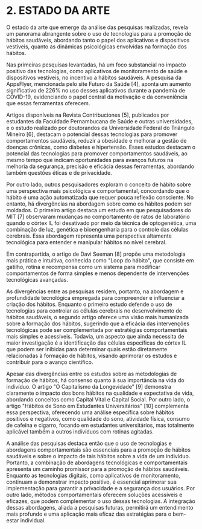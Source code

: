 # 2. ESTADO DA ARTE

O estado da arte que emerge da análise das pesquisas realizadas, revela um panorama abrangente sobre o uso de tecnologias para a promoção de hábitos saudáveis, abordando tanto o papel dos aplicativos e dispositivos vestíveis, quanto as dinâmicas psicológicas envolvidas na formação dos hábitos.
 
Nas primeiras pesquisas levantadas, há um foco substancial no impacto positivo das tecnologias, como aplicativos de monitoramento de saúde e dispositivos vestíveis, no incentivo a hábitos saudáveis. A pesquisa da AppsFlyer, mencionada pelo site Futuro da Saúde [4], aponta um aumento significativo de 226% no uso desses aplicativos durante a pandemia de COVID-19, evidenciando o papel central da motivação e da conveniência que essas ferramentas oferecem. 

Artigos disponíveis na Revista Contribuciones [5], publicados por estudantes da Faculdade Pernambucana de Saúde e outras universidades, e o estudo realizado por doutorandos da Universidade Federal do Triângulo Mineiro [6], destacam o potencial dessas tecnologias para promover comportamentos saudáveis, reduzir a obesidade e melhorar a gestão de doenças crônicas, como diabetes e hipertensão. Esses estudos destacam o potencial das tecnologias para promover comportamentos saudáveis, ao mesmo tempo que indicam oportunidades para avanços futuros na melhoria da segurança, precisão e eficácia dessas ferramentas, abordando também questões éticas e de privacidade.
 
Por outro lado, outros pesquisadores exploram o conceito de hábito sobre uma perspectiva mais psicológica e comportamental, concordando que o hábito é uma ação automatizada que requer pouca reflexão consciente. No entanto, há divergências na abordagem sobre como os hábitos podem ser moldados. O primeiro artigo destaca um estudo em que pesquisadores do MIT [7] observaram mudanças no comportamento de ratos de laboratório quando o córtex IL foi desativado por meio da técnica de optogenética, uma combinação de luz, genética e bioengenharia para o controle das células cerebrais. Essa abordagem representa uma perspectiva altamente tecnológica para entender e manipular hábitos no nível cerebral. 

Em contrapartida, o artigo de Davi Seeman [8] propõe uma metodologia mais prática e intuitiva, conhecida como "Loop do hábito", que consiste em gatilho, rotina e recompensa como um sistema para modificar comportamentos de forma simples e menos dependente de intervenções tecnológicas avançadas. 

As divergências entre as pesquisas residem, portanto, na abordagem e profundidade tecnológica empregada para compreender e influenciar a criação dos hábitos. Enquanto o primeiro estudo defende o uso de tecnologias para controlar as células cerebrais no desenvolvimento de hábitos saudáveis, o segundo artigo oferece uma visão mais humanizada sobre a formação dos hábitos, sugerindo que a eficácia das intervenções tecnológicas pode ser complementada por estratégias comportamentais mais simples e acessíveis. Todavia, um aspecto que ainda necessita de maior investigação é a identificação das células específicas do córtex IL que podem ser inibidas para determinar quais estão diretamente relacionadas à formação de hábitos, visando aprimorar os estudos e contribuir para o avanço científico.

Apesar das divergências entre os estudos sobre as metodologias de formação de hábitos, há consenso quanto à sua importância na vida do indivíduo. O artigo "O Capitalismo da Longevidade" [9] demonstra claramente o impacto dos bons hábitos na qualidade e expectativa de vida, abordando conceitos como Capital Vital e Capital Social. Por outro lado, o artigo "Hábitos de Sono em Estudantes Universitários" [10] complementa essa perspectiva, oferecendo uma análise específica sobre hábitos positivos e negativos, como qualidade do sono, atividade física, consumo de cafeína e cigarro, focando em estudantes universitários, mas totalmente aplicável também a outros indivíduos com rotinas agitadas.

A análise das pesquisas destaca então que o uso de tecnologias e abordagens comportamentais são essenciais para a promoção de hábitos saudáveis e sobre o impacto de tais hábitos sobre a vida de um indivíduo. Portanto, a combinação de abordagens tecnológicas e comportamentais apresenta um caminho promissor para a promoção de hábitos saudáveis. Enquanto as tecnologias digitais, como aplicativos de monitoramento, continuam a demonstrar impacto positivo, é essencial aprimorar sua implementação para garantir a privacidade e a segurança dos usuários. Por outro lado, métodos comportamentais oferecem soluções acessíveis e eficazes, que podem complementar o uso dessas tecnologias. A integração dessas abordagens, aliada a pesquisas futuras, permitirá um entendimento mais profundo e uma aplicação mais eficaz das estratégias para o bem-estar individual.

